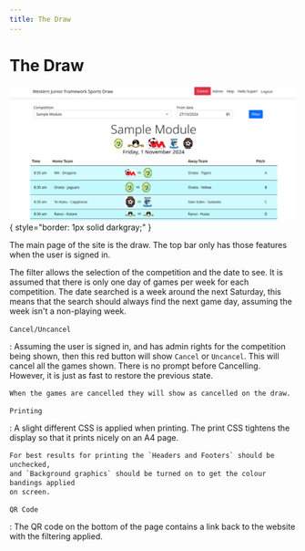 ```yaml
---
title: The Draw
---
```

# The Draw

![The draw](imgs/DrawSample.png){ style="border: 1px solid darkgray;" }

The main page of the site is the draw.  The top bar only has those features
when the user is signed in.

The filter allows the selection of the competition and the date to see. It
is assumed that there is only one day of games per week for each competition.  The
date searched is a week around the next Saturday, this means that the search should
always find the next game day, assuming the week isn't a non-playing week. 

`Cancel/Uncancel`

:   Assuming the user is signed in, and has admin rights for the competition being
    shown, then this red button will show `Cancel` or `Uncancel`.  This will cancel
    all the games shown.  There is no prompt before Cancelling.  However, it is just
    as fast to restore the previous state.
    
    When the games are cancelled they will show as cancelled on the draw.

`Printing`

:   A slight different CSS is applied when printing.  The print CSS tightens the 
    display so that it prints nicely on an A4 page.

    For best results for printing the `Headers and Footers` should be unchecked,
    and `Background graphics` should be turned on to get the colour bandings applied
    on screen.

`QR Code`

:   The QR code on the bottom of the page contains a link back to the website with
    the filtering applied.